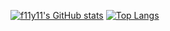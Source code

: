 <!--
**f11y11/f11y11** is a ✨ _special_ ✨ repository because its `README.md` (this file) appears on your GitHub profile.

Here are some ideas to get you started:

- 🔭 I’m currently working on ...
- 🌱 I’m currently learning ...
- 👯 I’m looking to collaborate on ...
- 🤔 I’m looking for help with ...
- 💬 Ask me about ...
- 📫 How to reach me: ...
- 😄 Pronouns: ...
- ⚡ Fun fact: ...
-->

[![f11y11's GitHub stats](https://github-readme-stats.vercel.app/api?username=f11y11&count-private=true&show_icons=true&hide_rank=false&hide_title=true&theme=synthwave)](https://github.com/f11y11/)
[![Top Langs](https://github-readme-stats.vercel.app/api/top-langs/?username=f11y11&layout=compact&theme=synthwave)](https://github.com/f11y11/)
 
